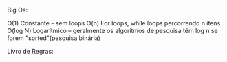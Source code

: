 Big Os:

O(1) Constante - sem loops
O(n) For loops, while loops percorrendo n itens
O(log N) Logarítmico – geralmente os algoritmos de pesquisa têm log n se forem "sorted"(pesquisa binária) 

Livro de Regras:


